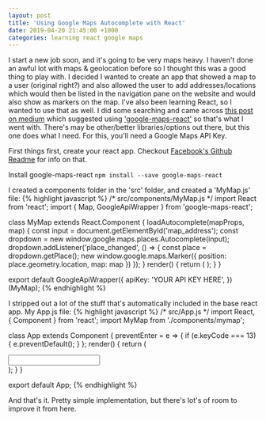 ```yaml
---
layout: post
title: 'Using Google Maps Autocomplete with React'
date: 2019-04-20 21:45:00 +1000
categories: learning react google maps
---
```


I start a new job soon, and it's going to be very maps heavy. I haven't done an awful lot with maps & geolocation before so I thought this was a good thing to play with. I decided I wanted to create an app that showed a map to a user (original right?) and also allowed the user to add addresses/locations which would then be listed in the navigation pane on the website and would also show as markers on the map. I've also been learning React, so I wanted to use that as well. I did some searching and came across [this post on medium][medium-post] which suggested using ['google-maps-react'][npm-google-maps-react] so that's what I went with. There's may be other/better libraries/options out there, but this one does what I need. For this, you'll need a Google Maps API Key.

First things first, create your react app. Checkout [Facebook's Github Readme][facebook-github] for info on that.

Install google-maps-react
`npm install --save google-maps-react`

I created a components folder in the 'src' folder, and created a 'MyMap.js' file:
{% highlight javascript %}
/* src/components/MyMap.js */
import React from 'react';
import { Map, GoogleApiWrapper } from 'google-maps-react';

class MyMap extends React.Component {
    loadAutocomplete(mapProps, map) {
        const input = document.getElementById('map_address');
        const dropdown = new window.google.maps.places.Autocomplete(input);
        dropdown.addListener('place_changed', () => {
            const place = dropdown.getPlace();
            new window.google.maps.Marker({
                position: place.geometry.location,
                map: map
            })
        });
    }
    render() {
        return (
            <Map
                google={this.props.google}
                zoom={14}
                onReady={this.loadAutocomplete}
            />
        );
    }
}

export default GoogleApiWrapper({
    apiKey: 'YOUR API KEY HERE',
})(MyMap);
{% endhighlight %}

I stripped out a lot of the stuff that's automatically included in the base react app.
My App.js file:
{% highlight javascript %}
/* src/App.js */
import React, { Component } from 'react';
import MyMap from './components/mymap';

class App extends Component {
    preventEnter = e => {
        if (e.keyCode === 13) {
            e.preventDefault();
        }
    };
    render() {
        return (
            <div className="App">
                <input
                    type="text"
                    name="map_address"
                    id="map_address"
                    onKeyDown={this.preventEnter}/>
                <MyMap />
            </div>
        );
    }
}

export default App;
{% endhighlight %}

And that's it. Pretty simple implementation, but there's lot's of room to improve it from here.

[medium-post]: https://medium.com/@hamza.qaisrani.hq/using-the-google-maps-places-autocomplete-javascript-api-in-a-react-project-5742bab4abc9
[npm-google-maps-react]: https://www.npmjs.com/package/google-maps-react
[facebook-github]: https://github.com/facebook/create-react-app
